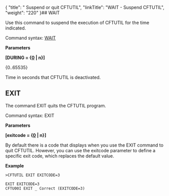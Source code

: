 {
    "title": " Suspend or quit CFTUTIL",
    "linkTitle": "WAIT - Suspend CFTUTIL",
    "weight": "220"
}## WAIT

<span id="About_the_WAIT_Command"></span>Use this command to suspend the execution of CFTUTIL for
the time indicated.

Command syntax: [WAIT](../../command_summary#WAIT)

**Parameters**

**\[DURING = {<u>0</u> | n}\]**

{0..65535}

Time in seconds that CFTUTIL is deactivated.

## EXIT

The command EXIT quits the CFTUTIL program.

Command syntax: EXIT

**Parameters**

**\[exitcode = {<u>0</u> | n}\]**

By default there is a code that displays when you use the EXIT command to quit CFTUTIL. However, you can use the exitcode parameter to define a specific exit code, which replaces the default value.

****Example****

```
>CFTUTIL EXIT EXITCODE=3
 
EXIT EXITCODE=3
CFTU00I EXIT _ Correct (EXITCODE=3)
```
